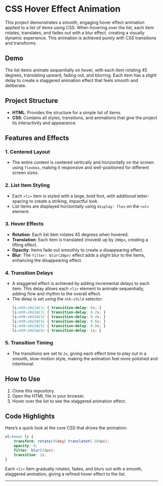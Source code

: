 # CSS Hover Effect Animation

This project demonstrates a smooth, engaging hover effect animation applied to a list of items using CSS. When hovering over the list, each item rotates, translates, and fades out with a blur effect, creating a visually dynamic experience. This animation is achieved purely with CSS transitions and transforms.

## Demo

The list items animate sequentially on hover, with each item rotating 45 degrees, translating upward, fading out, and blurring. Each item has a slight delay to create a staggered animation effect that feels smooth and deliberate.

## Project Structure

- **HTML**: Provides the structure for a simple list of items.
- **CSS**: Contains all styles, transitions, and animations that give the project its interactivity and appearance.

## Features and Effects

### 1. **Centered Layout**
   - The entire content is centered vertically and horizontally on the screen using `flexbox`, making it responsive and well-positioned for different screen sizes.

### 2. **List Item Styling**
   - Each `<li>` item is styled with a large, bold font, with additional letter-spacing to create a striking, impactful look.
   - List items are displayed horizontally using `display: flex` on the `<ul>` element.

### 3. **Hover Effects**
   - **Rotation**: Each list item rotates 45 degrees when hovered.
   - **Translation**: Each item is translated (moved) up by `200px`, creating a lifting effect.
   - **Opacity**: Items fade out smoothly to create a disappearing effect.
   - **Blur**: The `filter: blur(20px)` effect adds a slight blur to the items, enhancing the disappearing effect.
   
### 4. **Transition Delays**
   - A staggered effect is achieved by adding incremental delays to each item. This delay allows each `<li>` element to animate sequentially, adding flow and rhythm to the overall effect.
   - The delay is set using the `nth-child` selector:
     ```css
     li:nth-child(1) { transition-delay: 0s; }
     li:nth-child(2) { transition-delay: 0.2s; }
     li:nth-child(3) { transition-delay: 0.4s; }
     li:nth-child(4) { transition-delay: 0.6s; }
     li:nth-child(5) { transition-delay: 0.8s; }
     li:nth-child(6) { transition-delay: 1s; }
     ```

### 5. **Transition Timing**
   - The transitions are set to `2s`, giving each effect time to play out in a smooth, slow-motion style, making the animation feel more polished and intentional.

## How to Use

1. Clone this repository.
2. Open the HTML file in your browser.
3. Hover over the list to see the staggered animation effect.

## Code Highlights

Here’s a quick look at the core CSS that drives the animation:

```css
ul:hover li {
    transform: rotate(45deg) translateY(-200px);
    opacity: 0;
    filter: blur(20px);
    transition: 2s;
}
```

Each `<li>` item gradually rotates, fades, and blurs out with a smooth, staggered animation, giving a refined hover effect to the list.

---
